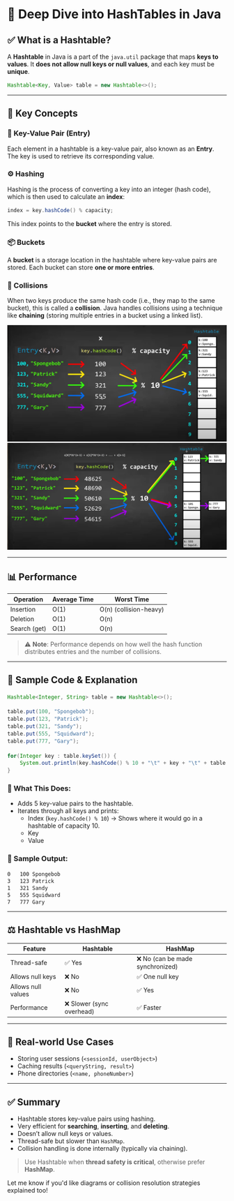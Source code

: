# 🧠 Deep Dive into HashTables in Java

## ✅ What is a Hashtable?
A **Hashtable** in Java is a part of the `java.util` package that maps **keys to values**. It **does not allow null keys or null values**, and each key must be **unique**.

```java
Hashtable<Key, Value> table = new Hashtable<>();
```

---

## 🚀 Key Concepts

### 🔐 Key-Value Pair (Entry)
Each element in a hashtable is a key-value pair, also known as an **Entry**. The key is used to retrieve its corresponding value.

### ⚙️ Hashing
Hashing is the process of converting a key into an integer (hash code), which is then used to calculate an **index**:
```java
index = key.hashCode() % capacity;
```
This index points to the **bucket** where the entry is stored.

### 📦 Buckets
A **bucket** is a storage location in the hashtable where key-value pairs are stored. Each bucket can store **one or more entries**.

### 🔁 Collisions
When two keys produce the same hash code (i.e., they map to the same bucket), this is called a **collision**. Java handles collisions using a technique like **chaining** (storing multiple entries in a bucket using a linked list).

![img.png](img.png)
![img_1.png](img_1.png)

---

## 📊 Performance
| Operation       | Average Time | Worst Time   |
|----------------|--------------|--------------|
| Insertion       | O(1)         | O(n) (collision-heavy) |
| Deletion        | O(1)         | O(n)         |
| Search (get)    | O(1)         | O(n)         |

> ⚠️ **Note**: Performance depends on how well the hash function distributes entries and the number of collisions.

---

## 🧪 Sample Code & Explanation
```java
Hashtable<Integer, String> table = new Hashtable<>();

table.put(100, "Spongebob");
table.put(123, "Patrick");
table.put(321, "Sandy");
table.put(555, "Squidward");
table.put(777, "Gary");

for(Integer key : table.keySet()) {
    System.out.println(key.hashCode() % 10 + "\t" + key + "\t" + table.get(key));
}
```

### 🧠 What This Does:
- Adds 5 key-value pairs to the hashtable.
- Iterates through all keys and prints:
    - Index (`key.hashCode() % 10`) → Shows where it would go in a hashtable of capacity 10.
    - Key
    - Value

### 📌 Sample Output:
```
0	100	Spongebob
3	123	Patrick
1	321	Sandy
5	555	Squidward
7	777	Gary
```

---

## ⚖️ Hashtable vs HashMap
| Feature          | Hashtable            | HashMap                |
|------------------|----------------------|-------------------------|
| Thread-safe      | ✅ Yes               | ❌ No (can be made synchronized) |
| Allows null keys | ❌ No                | ✅ One null key         |
| Allows null values | ❌ No              | ✅ Yes                 |
| Performance      | ❌ Slower (sync overhead) | ✅ Faster             |

---

## 🧠 Real-world Use Cases
- Storing user sessions (`<sessionId, userObject>`)
- Caching results (`<queryString, result>`)
- Phone directories (`<name, phoneNumber>`)

---

## ✅ Summary
- Hashtable stores key-value pairs using hashing.
- Very efficient for **searching**, **inserting**, and **deleting**.
- Doesn’t allow null keys or values.
- Thread-safe but slower than `HashMap`.
- Collision handling is done internally (typically via chaining).

> Use Hashtable when **thread safety is critical**, otherwise prefer **HashMap**.

Let me know if you'd like diagrams or collision resolution strategies explained too!

